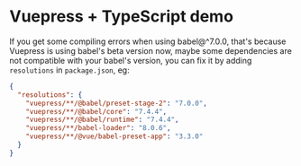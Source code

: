 # Vuepress + TypeScript demo

If you get some compiling errors when using babel@^7.0.0, that's because Vuepress is using babel's beta version now, maybe some dependencies are not compatible with your babel's version, you can fix it by adding `resolutions` in `package.json`, eg:

```json
{
  "resolutions": {
    "vuepress/**/@babel/preset-stage-2": "7.0.0",
    "vuepress/**/@babel/core": "7.4.4",
    "vuepress/**/@babel/runtime": "7.4.4",
    "vuepress/**/babel-loader": "8.0.6",
    "vuepress/**/@vue/babel-preset-app": "3.3.0"
  }
}
```
